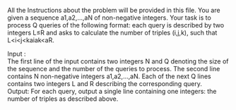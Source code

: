All the Instructions about the problem will be provided in this file.
You are given a sequence a1,a2,…,aN of non-negative integers. Your task is to process Q queries of the following format:
each query is described by two integers L≤R and asks to calculate the number of triples (i,j,k), such that L<i<j<k<R and aL>ai<aj>ak<aR.
                                                                                                                                         
                                                                                                                                        
Input :                                                                                                                           
The first line of the input contains two integers N and Q denoting the size of the sequence and the number of the queries to process.
The second line contains N non-negative integers a1,a2,…,aN.
Each of the next Q lines contains two integers L and R describing the corresponding query.                                                                                           
Output: 
For each query, output a single line containing one integers: the number of triples as described above.                                                                                                                                      
